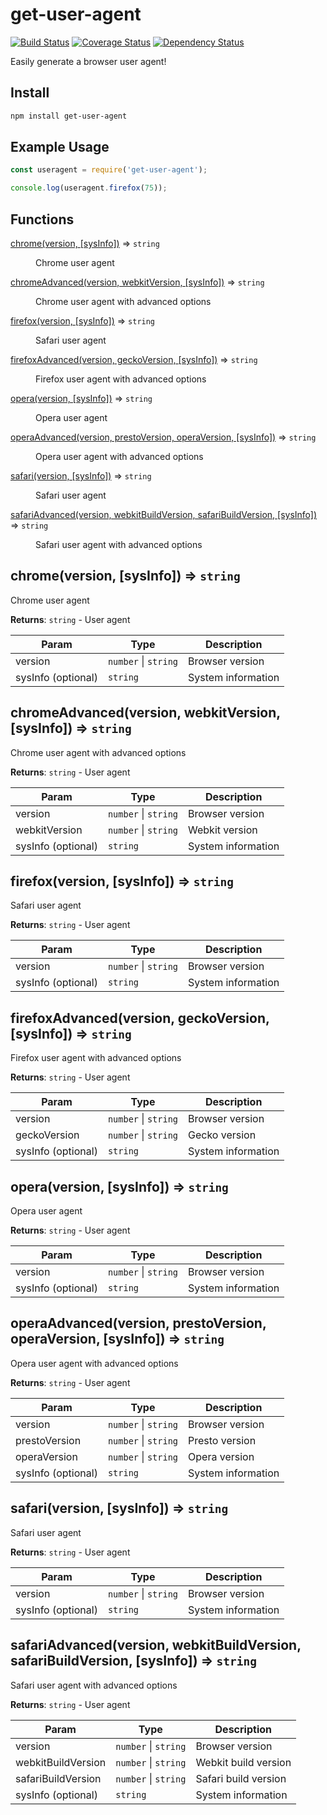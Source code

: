 # get-user-agent

[![Build Status](https://travis-ci.org/fscherwi/get-user-agent.svg?branch=master)](https://travis-ci.org/fscherwi/get-user-agent) [![Coverage Status](https://coveralls.io/repos/fscherwi/get-user-agent/badge.svg?branch=master&service=github)](https://coveralls.io/github/fscherwi/get-user-agent?branch=master) [![Dependency Status](https://david-dm.org/fscherwi/get-user-agent.svg)](https://david-dm.org/fscherwi/get-user-agent)

Easily generate a browser user agent!

## Install

```bash
npm install get-user-agent
```

## Example Usage

```javascript
const useragent = require('get-user-agent');

console.log(useragent.firefox(75));
```

## Functions

<dl>
<dt><a href="#chrome">chrome(version, [sysInfo])</a> ⇒ <code>string</code></dt>
<dd><p>Chrome user agent</p>
</dd>
<dt><a href="#chromeAdvanced">chromeAdvanced(version, webkitVersion, [sysInfo])</a> ⇒ <code>string</code></dt>
<dd><p>Chrome user agent with advanced options</p>
</dd>
<dt><a href="#firefox">firefox(version, [sysInfo])</a> ⇒ <code>string</code></dt>
<dd><p>Safari user agent</p>
</dd>
<dt><a href="#firefoxAdvanced">firefoxAdvanced(version, geckoVersion, [sysInfo])</a> ⇒ <code>string</code></dt>
<dd><p>Firefox user agent with advanced options</p>
</dd>
<dt><a href="#opera">opera(version, [sysInfo])</a> ⇒ <code>string</code></dt>
<dd><p>Opera user agent</p>
</dd>
<dt><a href="#operaAdvanced">operaAdvanced(version, prestoVersion, operaVersion, [sysInfo])</a> ⇒ <code>string</code></dt>
<dd><p>Opera user agent with advanced options</p>
</dd>
<dt><a href="#safari">safari(version, [sysInfo])</a> ⇒ <code>string</code></dt>
<dd><p>Safari user agent</p>
</dd>
<dt><a href="#safariAdvanced">safariAdvanced(version, webkitBuildVersion, safariBuildVersion, [sysInfo])</a> ⇒ <code>string</code></dt>
<dd><p>Safari user agent with advanced options</p>
</dd>
</dl>

<a name="chrome"></a>

## chrome(version, [sysInfo]) ⇒ <code>string</code>
Chrome user agent

**Returns**: <code>string</code> - User agent

| Param | Type | Description |
| --- | --- | --- |
| version | <code>number</code> \| <code>string</code> | Browser version |
| sysInfo (optional) | <code>string</code> | System information |

<a name="chromeAdvanced"></a>

## chromeAdvanced(version, webkitVersion, [sysInfo]) ⇒ <code>string</code>
Chrome user agent with advanced options

**Returns**: <code>string</code> - User agent

| Param | Type | Description |
| --- | --- | --- |
| version | <code>number</code> \| <code>string</code> | Browser version |
| webkitVersion | <code>number</code> \| <code>string</code> | Webkit version |
| sysInfo (optional) | <code>string</code> | System information |

<a name="firefox"></a>

## firefox(version, [sysInfo]) ⇒ <code>string</code>
Safari user agent

**Returns**: <code>string</code> - User agent

| Param | Type | Description |
| --- | --- | --- |
| version | <code>number</code> \| <code>string</code> | Browser version |
| sysInfo (optional) | <code>string</code> | System information |

<a name="firefoxAdvanced"></a>

## firefoxAdvanced(version, geckoVersion, [sysInfo]) ⇒ <code>string</code>
Firefox user agent with advanced options

**Returns**: <code>string</code> - User agent

| Param | Type | Description |
| --- | --- | --- |
| version | <code>number</code> \| <code>string</code> | Browser version |
| geckoVersion | <code>number</code> \| <code>string</code> | Gecko version |
| sysInfo (optional) | <code>string</code> | System information |

<a name="opera"></a>

## opera(version, [sysInfo]) ⇒ <code>string</code>
Opera user agent

**Returns**: <code>string</code> - User agent

| Param | Type | Description |
| --- | --- | --- |
| version | <code>number</code> \| <code>string</code> | Browser version |
| sysInfo (optional) | <code>string</code> | System information |

<a name="operaAdvanced"></a>

## operaAdvanced(version, prestoVersion, operaVersion, [sysInfo]) ⇒ <code>string</code>
Opera user agent with advanced options

**Returns**: <code>string</code> - User agent

| Param | Type | Description |
| --- | --- | --- |
| version | <code>number</code> \| <code>string</code> | Browser version |
| prestoVersion | <code>number</code> \| <code>string</code> | Presto version |
| operaVersion | <code>number</code> \| <code>string</code> | Opera version |
| sysInfo (optional) | <code>string</code> | System information |

<a name="safari"></a>

## safari(version, [sysInfo]) ⇒ <code>string</code>
Safari user agent

**Returns**: <code>string</code> - User agent

| Param | Type | Description |
| --- | --- | --- |
| version | <code>number</code> \| <code>string</code> | Browser version |
| sysInfo (optional) | <code>string</code> | System information |

<a name="safariAdvanced"></a>

## safariAdvanced(version, webkitBuildVersion, safariBuildVersion, [sysInfo]) ⇒ <code>string</code>
Safari user agent with advanced options

**Returns**: <code>string</code> - User agent

| Param | Type | Description |
| --- | --- | --- |
| version | <code>number</code> \| <code>string</code> | Browser version |
| webkitBuildVersion | <code>number</code> \| <code>string</code> | Webkit build version |
| safariBuildVersion | <code>number</code> \| <code>string</code> | Safari build version |
| sysInfo (optional) | <code>string</code> | System information |
